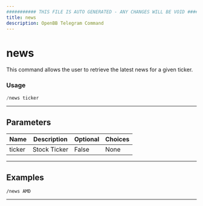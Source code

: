```yaml
---
########### THIS FILE IS AUTO GENERATED - ANY CHANGES WILL BE VOID ###########
title: news
description: OpenBB Telegram Command
---
```


# news

This command allows the user to retrieve the latest news for a given ticker.

### Usage

```python wordwrap
/news ticker
```

---

## Parameters

| Name | Description | Optional | Choices |
| ---- | ----------- | -------- | ------- |
| ticker | Stock Ticker | False | None |


---

## Examples

```
/news AMD
```
---
